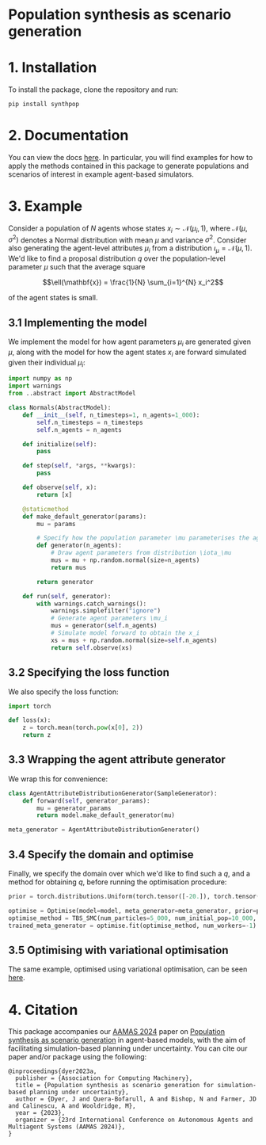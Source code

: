 # Population synthesis as scenario generation

# 1. Installation

To install the package, clone the repository and run:
```
pip install synthpop
```

# 2. Documentation

You can view the docs [here](https://github.com/joelnmdyer/synthpop/tree/main/notebooks). In particular, you will find examples for how to apply the methods contained in this package to generate populations and scenarios of interest in example agent-based simulators.

# 3. Example

Consider a population of $N$ agents whose states $x_i \sim \mathcal{N}(\mu_i, 1)$, where $\mathcal{N}(\mu, \sigma^2)$ denotes a Normal distribution with mean $\mu$ and variance $\sigma^2$. Consider also generating the agent-level attributes $\mu_i$ from a 
distribution $\iota_\mu = \mathcal{N}(\mu, 1)$. We'd like to find a proposal distribution $q$ over the population-level parameter $\mu$ such that the average square 

$$\ell(\mathbf{x}) = \frac{1}{N} \sum_{i=1}^{N} x_i^2$$

of the agent states is small.

## 3.1 Implementing the model

We implement the model for how agent parameters $\mu_i$ are generated given $\mu$, along with the model for how the agent states $x_i$ are forward simulated given their individual $\mu_i$:

```python
import numpy as np
import warnings
from ..abstract import AbstractModel

class Normals(AbstractModel):
    def __init__(self, n_timesteps=1, n_agents=1_000):
        self.n_timesteps = n_timesteps
        self.n_agents = n_agents

    def initialize(self):
        pass

    def step(self, *args, **kwargs):
        pass

    def observe(self, x):
        return [x]

    @staticmethod
    def make_default_generator(params):
        mu = params

        # Specify how the population parameter \mu parameterises the agent generator
        def generator(n_agents):
            # Draw agent parameters from distribution \iota_\mu
            mus = mu + np.random.normal(size=n_agents)
            return mus

        return generator

    def run(self, generator):
        with warnings.catch_warnings():
            warnings.simplefilter("ignore")
            # Generate agent parameters \mu_i
            mus = generator(self.n_agents)
            # Simulate model forward to obtain the x_i
            xs = mus + np.random.normal(size=self.n_agents)
            return self.observe(xs)
```

## 3.2 Specifying the loss function

We also specify the loss function:

```python
import torch

def loss(x):
    z = torch.mean(torch.pow(x[0], 2))
    return z
```

## 3.3 Wrapping the agent attribute generator

We wrap this for convenience:

```python
class AgentAttributeDistributionGenerator(SampleGenerator):
    def forward(self, generator_params):
        mu = generator_params
        return model.make_default_generator(mu)

meta_generator = AgentAttributeDistributionGenerator()
```

## 3.4 Specify the domain and optimise

Finally, we specify the domain over which we'd like to find such a $q$, and a method for obtaining $q$, before running the optimisation procedure:

```python
prior = torch.distributions.Uniform(torch.tensor([-20.]), torch.tensor([20.]))

optimise = Optimise(model=model, meta_generator=meta_generator, prior=prior, loss=loss)
optimise_method = TBS_SMC(num_particles=5_000, num_initial_pop=10_000, num_simulations=10_000, epsilon_decay=0.7, return_summary=True)
trained_meta_generator = optimise.fit(optimise_method, num_workers=-1)
```
## 3.5 Optimising with variational optimisation

The same example, optimised using variational optimisation, can be seen [here](https://github.com/joelnmdyer/synthpop/blob/main/test/test_normals.py).


# 4. Citation

This package accompanies our [AAMAS 2024](https://www.aamas2024-conference.auckland.ac.nz) paper on [Population synthesis as scenario generation](https://ora.ox.ac.uk/objects/uuid:87663b7f-60ca-44f3-8fa5-b9fd501e6270/download_file?file_format=application%2Fpdf&safe_filename=Dyer_et_al_2023_Population_synthesis_as.pdf&type_of_work=Conference+item) in agent-based models, with the aim of facilitating simulation-based planning under uncertainty. You can cite our paper and/or package using the following:

```
@inproceedings{dyer2023a,
  publisher = {Association for Computing Machinery},
  title = {Population synthesis as scenario generation for simulation-based planning under uncertainty},
  author = {Dyer, J and Quera-Bofarull, A and Bishop, N and Farmer, JD and Calinescu, A and Wooldridge, M},
  year = {2023},
  organizer = {23rd International Conference on Autonomous Agents and Multiagent Systems (AAMAS 2024)},
}
```
